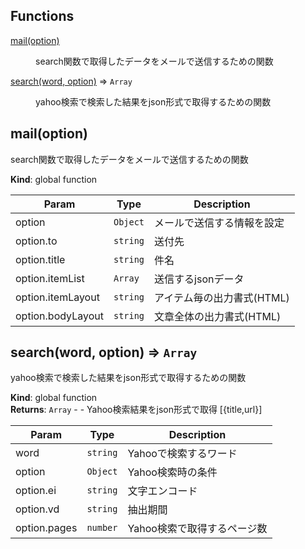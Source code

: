 ## Functions

<dl>
<dt><a href="#mail">mail(option)</a></dt>
<dd><p>search関数で取得したデータをメールで送信するための関数</p>
</dd>
<dt><a href="#search">search(word, option)</a> ⇒ <code>Array</code></dt>
<dd><p>yahoo検索で検索した結果をjson形式で取得するための関数</p>
</dd>
</dl>

<a name="mail"></a>

## mail(option)
search関数で取得したデータをメールで送信するための関数

**Kind**: global function  

| Param | Type | Description |
| --- | --- | --- |
| option | <code>Object</code> | メールで送信する情報を設定 |
| option.to | <code>string</code> | 送付先 |
| option.title | <code>string</code> | 件名 |
| option.itemList | <code>Array</code> | 送信するjsonデータ |
| option.itemLayout | <code>string</code> | アイテム毎の出力書式(HTML) |
| option.bodyLayout | <code>string</code> | 文章全体の出力書式(HTML) |

<a name="search"></a>

## search(word, option) ⇒ <code>Array</code>
yahoo検索で検索した結果をjson形式で取得するための関数

**Kind**: global function  
**Returns**: <code>Array</code> - - Yahoo検索結果をjson形式で取得 [{title,url}]  

| Param | Type | Description |
| --- | --- | --- |
| word | <code>string</code> | Yahooで検索するワード |
| option | <code>Object</code> | Yahoo検索時の条件 |
| option.ei | <code>string</code> | 文字エンコード |
| option.vd | <code>string</code> | 抽出期間 |
| option.pages | <code>number</code> | Yahoo検索で取得するページ数 |

